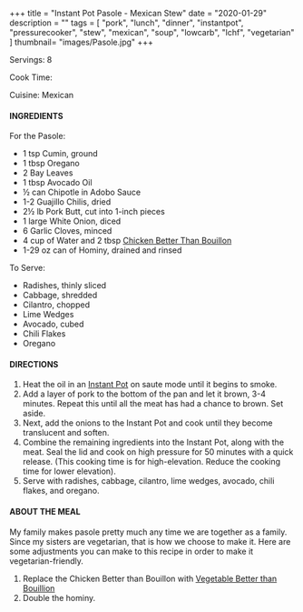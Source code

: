 +++
title = "Instant Pot Pasole - Mexican Stew"
date = "2020-01-29"
description = ""
tags = [
    "pork",
    "lunch",
    "dinner",
    "instantpot",
    "pressurecooker",
    "stew",
    "mexican",
    "soup",
    "lowcarb",
    "lchf",
    "vegetarian"
]
thumbnail= "images/Pasole.jpg"
+++

Servings: 8 <!--more-->

Cook Time:

Cuisine: Mexican

#### INGREDIENTS 

For the Pasole: 

* 1 tsp Cumin, ground 
* 1 tbsp Oregano
* 2 Bay Leaves 
* 1 tbsp Avocado Oil 
* ½ can Chipotle in Adobo Sauce 
* 1-2 Guajillo Chilis, dried
* 2½ lb Pork Butt, cut into 1-inch pieces 
* 1 large White Onion, diced 
* 6 Garlic Cloves, minced 
* 4 cup of Water and 2 tbsp [Chicken Better Than Bouillon](https://amzn.to/3uFvZt3) 
* 1-29 oz can of Hominy, drained and rinsed 

To Serve: 

* Radishes, thinly sliced
* Cabbage, shredded     
* Cilantro, chopped  
* Lime Wedges 
* Avocado, cubed 
* Chili Flakes 
* Oregano 
  
#### DIRECTIONS 

1. Heat the oil in an [Instant Pot](https://amzn.to/3qfNYCZ) on saute mode until it begins to smoke. 
2. Add a layer of pork to the bottom of the pan and let it brown, 3-4 minutes. Repeat this until all the meat has had a chance to brown. Set aside. 
3. Next, add the onions to the Instant Pot and cook until they become translucent and soften. 
4. Combine the remaining ingredients into the Instant Pot, along with the meat. Seal the lid and cook on high pressure for 50 minutes with a quick release. (This cooking time is for high-elevation. Reduce the cooking time for lower elevation). 
5. Serve with radishes, cabbage, cilantro, lime wedges, avocado, chili flakes, and oregano.    

#### ABOUT THE MEAL 

My family makes pasole pretty much any time we are together as a family. Since my sisters are vegetarian, that is how we choose to make it. Here are some adjustments you can make to this recipe in order to make it vegetarian-friendly. 
1. Replace the Chicken Better than Bouillon with [Vegetable Better than Bouillion](https://amzn.to/3dZTYx1)
2. Double the hominy. 
